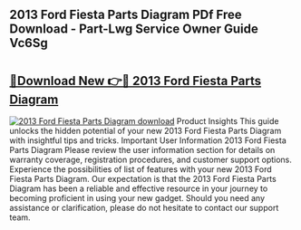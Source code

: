 ## 2013 Ford Fiesta Parts Diagram PDf Free Download - Part-Lwg Service Owner Guide Vc6Sg

# <h2><a href="http://dfkn86d.blite.top/?on=2013+Ford+Fiesta+Parts+Diagram">🔗Download New 👉🔴 2013 Ford Fiesta Parts Diagram</a></h2>

[![2013 Ford Fiesta Parts Diagram download](https://i.imgur.com/lujVjoI.png)](http://dfkn86d.blite.top/?on=2013+Ford+Fiesta+Parts+Diagram)
Product Insights This guide unlocks the hidden potential of your new 2013 Ford Fiesta Parts Diagram with insightful tips and tricks. Important User Information 2013 Ford Fiesta Parts Diagram Please review the user information section for details on warranty coverage, registration procedures, and customer support options. Experience the possibilities of list of features with your new 2013 Ford Fiesta Parts Diagram. Our expectation is that the 2013 Ford Fiesta Parts Diagram has been a reliable and effective resource in your journey to becoming proficient in using your new gadget. Should you need any assistance or clarification, please do not hesitate to contact our support team.

